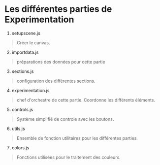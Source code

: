 # Les différentes parties de Experimentation
1. setupscene.js 
> Créer le canvas.
2. importdata.js
> préparations des données pour cette partie
3. sections.js
> configuration des différentes sections.
4. experimentation.js
> chef d'orchestre de cette partie. Coordonne les différents éléments.
5. controls.js 
> Système simplifié de controle avec les boutons.
6. utils.js
> Ensemble de fonction utilitaires pour les différentes parties.
7. colors.js 
> Fonctions utilisées pour le traitement des couleurs.
